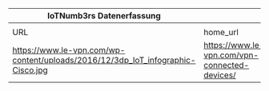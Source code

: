 |IoTNumb3rs Datenerfassung|||||||||||
| ---- | ---- | ---- | ---- | ---- | ---- | ---- | ---- | ---- | ---- | ---- |
||||||||||||
|URL|home_url|filename|device_class|device_count|market_class|market_volume|prognosis_year|publication_year|authorship_class|Dropbox folder|
|https://www.le-vpn.com/wp-content/uploads/2016/12/3dp_IoT_infographic-Cisco.jpg|https://www.le-vpn.com/vpn-connected-devices/|file8_3dp_IoT_infographic-Cisco.jpg||||||||MariaMarg/20181122-1500|
